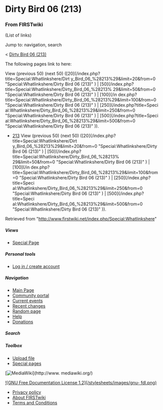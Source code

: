 # Dirty Bird 06 (213)

### From FIRSTwiki

(List of links)

Jump to: navigation, search

&lt; [Dirty Bird 06
(213)](/index.php?title=Dirty_Bird_06_%28213%29&redirect=no "Dirty Bird 06
\(213\)" )  

The following pages link to here:

View (previous 50) (next 50) ([20](/index.php?title=Special:Whatlinkshere/Dirt
y_Bird_06_%28213%29&limit=20&from=0 "Special:Whatlinkshere/Dirty Bird 06
\(213\)" ) | [50](/index.php?title=Special:Whatlinkshere/Dirty_Bird_06_%28213%
29&limit=50&from=0 "Special:Whatlinkshere/Dirty Bird 06 \(213\)" ) | [100](/in
dex.php?title=Special:Whatlinkshere/Dirty_Bird_06_%28213%29&limit=100&from=0
"Special:Whatlinkshere/Dirty Bird 06 \(213\)" ) | [250](/index.php?title=Speci
al:Whatlinkshere/Dirty_Bird_06_%28213%29&limit=250&from=0
"Special:Whatlinkshere/Dirty Bird 06 \(213\)" ) | [500](/index.php?title=Speci
al:Whatlinkshere/Dirty_Bird_06_%28213%29&limit=500&from=0
"Special:Whatlinkshere/Dirty Bird 06 \(213\)" )).

  * [213](/index.php/213 "213" )
View (previous 50) (next 50) ([20](/index.php?title=Special:Whatlinkshere/Dirt
y_Bird_06_%28213%29&limit=20&from=0 "Special:Whatlinkshere/Dirty Bird 06
\(213\)" ) | [50](/index.php?title=Special:Whatlinkshere/Dirty_Bird_06_%28213%
29&limit=50&from=0 "Special:Whatlinkshere/Dirty Bird 06 \(213\)" ) | [100](/in
dex.php?title=Special:Whatlinkshere/Dirty_Bird_06_%28213%29&limit=100&from=0
"Special:Whatlinkshere/Dirty Bird 06 \(213\)" ) | [250](/index.php?title=Speci
al:Whatlinkshere/Dirty_Bird_06_%28213%29&limit=250&from=0
"Special:Whatlinkshere/Dirty Bird 06 \(213\)" ) | [500](/index.php?title=Speci
al:Whatlinkshere/Dirty_Bird_06_%28213%29&limit=500&from=0
"Special:Whatlinkshere/Dirty Bird 06 \(213\)" )).

Retrieved from "<http://www.firstwiki.net/index.php/Special:Whatlinkshere>"

##### Views

  * [Special Page](/index.php/Special:Whatlinkshere/Dirty_Bird_06_%28213%29)

##### Personal tools

  * [Log in / create account](/index.php?title=Special:Userlogin&returnto=Special:Whatlinkshere)

[](/index.php/Main_Page "Main Page" )

##### Navigation

  * [Main Page](/index.php/Main_Page)
  * [Community portal](/index.php/FIRSTwiki:Community_portal)
  * [Current events](/index.php/Current_events)
  * [Recent changes](/index.php/Special:Recentchanges)
  * [Random page](/index.php/Special:Random)
  * [Help](/index.php/FIRSTwiki:Help)
  * [Donations](/index.php/FIRSTwiki:Site_support)

##### Search



##### Toolbox

  * [Upload file](/index.php/Special:Upload)
  * [Special pages](/index.php/Special:Specialpages)

[![MediaWiki](/skins/common/images/poweredby_mediawiki_88x31.png)](http://www.
mediawiki.org/)

[![GNU Free Documentation License 1.2](/stylesheets/images/gnu-
fdl.png)](http://www.gnu.org/copyleft/fdl.html)

  * [Privacy policy](/index.php/FIRSTwiki:Privacy_policy "FIRSTwiki:Privacy policy" )
  * [About FIRSTwiki](/index.php/FIRSTwiki:About "FIRSTwiki:About" )
  * [Terms and Conditions](/index.php/FIRSTwiki:Terms_and_conditions "FIRSTwiki:Terms and conditions" )

